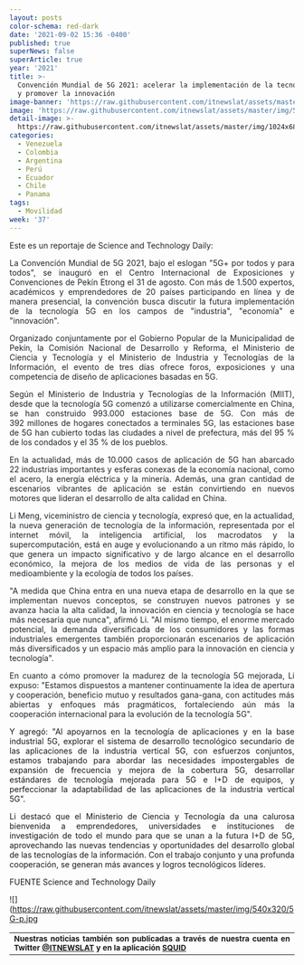 ```yaml
---
layout: posts
color-schema: red-dark
date: '2021-09-02 15:36 -0400'
published: true
superNews: false
superArticle: true
year: '2021'
title: >-
  Convención Mundial de 5G 2021: acelerar la implementación de la tecnología 5G
  y promover la innovación
image-banner: 'https://raw.githubusercontent.com/itnewslat/assets/master/img/1200x450/5g.jpg'
image: 'https://raw.githubusercontent.com/itnewslat/assets/master/img/540x320/5G-p.jpg'
detail-image: >-
  https://raw.githubusercontent.com/itnewslat/assets/master/img/1024x680/5G-g.jpg
categories:
  - Venezuela
  - Colombia
  - Argentina
  - Perú
  - Ecuador
  - Chile
  - Panama
tags:
  - Movilidad
week: '37'
---
```

<p style="color: #212529; text-align: justify;">Este es un reportaje de Science and Technology Daily:</p>
<p style="color: #212529; text-align: justify;">La Convención Mundial de 5G 2021, bajo el eslogan "5G+ por todos y para todos", se inauguró en el Centro Internacional de Exposiciones y Convenciones de Pekín Etrong el 31 de agosto. Con más de 1.500 expertos, académicos y emprendedores de 20 países participando en línea y de manera presencial, la convención busca discutir la futura implementación de la tecnología 5G en los campos de "industria", "economía" e "innovación".</p>
<p style="color: #212529; text-align: justify;">Organizado conjuntamente por el Gobierno Popular de la Municipalidad de Pekín, la Comisión Nacional de Desarrollo y Reforma, el Ministerio de Ciencia y Tecnología y el Ministerio de Industria y Tecnologías de la Información, el evento de tres días ofrece foros, exposiciones y una competencia de diseño de aplicaciones basadas en 5G.</p>
<p style="color: #212529; text-align: justify;">Según el Ministerio de Industria y Tecnologías de la Información (MIIT), desde que la tecnología 5G comenzó a utilizarse comercialmente en <span class="xn-location">China</span>, se han construido 993.000 estaciones base de 5G. Con más de 392 millones de hogares conectados a terminales 5G, las estaciones base de 5G han cubierto todas las ciudades a nivel de prefectura, más del 95 % de los condados y el 35 % de los pueblos.</p>
<p style="color: #212529; text-align: justify;">En la actualidad, más de 10.000 casos de aplicación de 5G han abarcado 22 industrias importantes y esferas conexas de la economía nacional, como el acero, la energía eléctrica y la minería. Además, una gran cantidad de escenarios vibrantes de aplicación se están convirtiendo en nuevos motores que lideran el desarrollo de alta calidad en <span class="xn-location">China</span>.</p>
<p style="color: #212529; text-align: justify;"><span class="xn-person">Li Meng</span>, viceministro de ciencia y tecnología, expresó que, en la actualidad, la nueva generación de tecnología de la información, representada por el internet móvil, la inteligencia artificial, los macrodatos y la supercomputación, está en auge y evolucionando a un ritmo más rápido, lo que genera un impacto significativo y de largo alcance en el desarrollo económico, la mejora de los medios de vida de las personas y el medioambiente y la ecología de todos los países.</p>
<p style="color: #212529; text-align: justify;">"A medida que <span class="xn-location">China</span> entra en una nueva etapa de desarrollo en la que se implementan nuevos conceptos, se construyen nuevos patrones y se avanza hacia la alta calidad, la innovación en ciencia y tecnología se hace más necesaria que nunca", afirmó Li. "Al mismo tiempo, el enorme mercado potencial, la demanda diversificada de los consumidores y las formas industriales emergentes también proporcionarán escenarios de aplicación más diversificados y un espacio más amplio para la innovación en ciencia y tecnología".</p>
<p style="color: #212529; text-align: justify;">En cuanto a cómo promover la madurez de la tecnología 5G mejorada, Li expuso: "Estamos dispuestos a mantener continuamente la idea de apertura y cooperación, beneficio mutuo y resultados gana-gana, con actitudes más abiertas y enfoques más pragmáticos, fortaleciendo aún más la cooperación internacional para la evolución de la tecnología 5G".</p>
<p style="text-align: justify;">Y agregó: "Al apoyarnos en la tecnología de aplicaciones y en la base industrial 5G, explorar el sistema de desarrollo tecnológico secundario de las aplicaciones de la industria vertical 5G, con esfuerzos conjuntos, estamos trabajando para abordar las necesidades impostergables de expansión de frecuencia y mejora de la cobertura 5G, desarrollar estándares de tecnología mejorada para 5G e I+D de equipos, y perfeccionar la adaptabilidad de las aplicaciones de la industria vertical 5G".</p>
<p style="text-align: justify;">Li destacó que el Ministerio de Ciencia y Tecnología da una calurosa bienvenida a emprendedores, universidades e instituciones de investigación de todo el mundo para que se unan a la futura I+D de 5G, aprovechando las nuevas tendencias y oportunidades del desarrollo global de las tecnologías de la información. Con el trabajo conjunto y una profunda cooperación, se generan más avances y logros tecnológicos líderes.</p>
<p style="text-align: justify;">FUENTE Science and Technology Daily</p>

![](https://raw.githubusercontent.com/itnewslat/assets/master/img/540x320/5G-p.jpg

<table style="height: 42px;" width="569">
<tbody>
<tr>
<td style="text-align: justify;"><sub><strong>Nuestras noticias también son publicadas a través de nuestra cuenta en Twitter <a href="https://twitter.com/itnewslat?lang=es">@ITNEWSLAT</a> y en la aplicación <a href="https://squidapp.co/en/">SQUID</a></strong></sub></td>
</tr>
</tbody>
</table>
